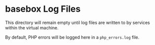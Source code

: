 # basebox Log Files

This directory will remain empty until log files are written to by services within the virtual machine.

By default, PHP errors will be logged here in a `php_errors.log` file.
